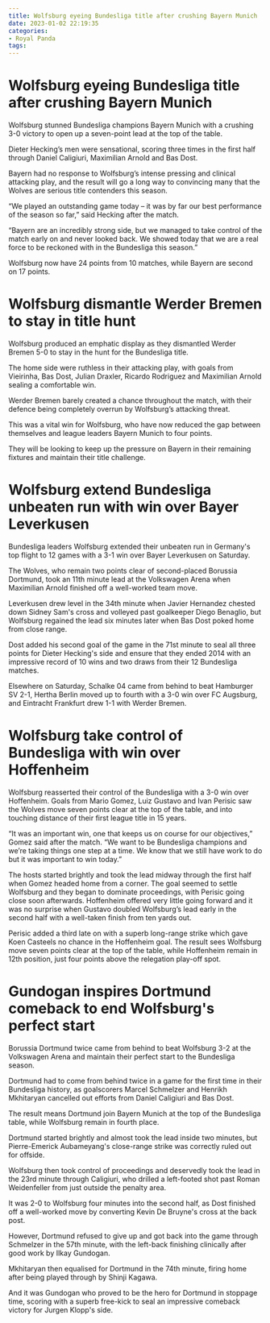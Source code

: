 ```yaml
---
title: Wolfsburg eyeing Bundesliga title after crushing Bayern Munich
date: 2023-01-02 22:19:35
categories:
- Royal Panda
tags:
---
```



#  Wolfsburg eyeing Bundesliga title after crushing Bayern Munich

Wolfsburg stunned Bundesliga champions Bayern Munich with a crushing 3-0 victory to open up a seven-point lead at the top of the table.

Dieter Hecking’s men were sensational, scoring three times in the first half through Daniel Caligiuri, Maximilian Arnold and Bas Dost.

Bayern had no response to Wolfsburg’s intense pressing and clinical attacking play, and the result will go a long way to convincing many that the Wolves are serious title contenders this season.

“We played an outstanding game today – it was by far our best performance of the season so far,” said Hecking after the match.

“Bayern are an incredibly strong side, but we managed to take control of the match early on and never looked back. We showed today that we are a real force to be reckoned with in the Bundesliga this season.”

 Wolfsburg now have 24 points from 10 matches, while Bayern are second on 17 points.

#  Wolfsburg dismantle Werder Bremen to stay in title hunt

Wolfsburg produced an emphatic display as they dismantled Werder Bremen 5-0 to stay in the hunt for the Bundesliga title.

The home side were ruthless in their attacking play, with goals from Vieirinha, Bas Dost, Julian Draxler, Ricardo Rodriguez and Maximilian Arnold sealing a comfortable win.

Werder Bremen barely created a chance throughout the match, with their defence being completely overrun by Wolfsburg’s attacking threat.

This was a vital win for Wolfsburg, who have now reduced the gap between themselves and league leaders Bayern Munich to four points.

They will be looking to keep up the pressure on Bayern in their remaining fixtures and maintain their title challenge.

#  Wolfsburg extend Bundesliga unbeaten run with win over Bayer Leverkusen

Bundesliga leaders Wolfsburg extended their unbeaten run in Germany's top flight to 12 games with a 3-1 win over Bayer Leverkusen on Saturday.

The Wolves, who remain two points clear of second-placed Borussia Dortmund, took an 11th minute lead at the Volkswagen Arena when Maximilian Arnold finished off a well-worked team move.

Leverkusen drew level in the 34th minute when Javier Hernandez chested down Sidney Sam's cross and volleyed past goalkeeper Diego Benaglio, but Wolfsburg regained the lead six minutes later when Bas Dost poked home from close range.

Dost added his second goal of the game in the 71st minute to seal all three points for Dieter Hecking's side and ensure that they ended 2014 with an impressive record of 10 wins and two draws from their 12 Bundesliga matches.

Elsewhere on Saturday, Schalke 04 came from behind to beat Hamburger SV 2-1, Hertha Berlin moved up to fourth with a 3-0 win over FC Augsburg, and Eintracht Frankfurt drew 1-1 with Werder Bremen.

#  Wolfsburg take control of Bundesliga with win over Hoffenheim

Wolfsburg reasserted their control of the Bundesliga with a 3-0 win over Hoffenheim. Goals from Mario Gomez, Luiz Gustavo and Ivan Perisic saw the Wolves move seven points clear at the top of the table, and into touching distance of their first league title in 15 years.

“It was an important win, one that keeps us on course for our objectives,” Gomez said after the match. “We want to be Bundesliga champions and we’re taking things one step at a time. We know that we still have work to do but it was important to win today.”

The hosts started brightly and took the lead midway through the first half when Gomez headed home from a corner. The goal seemed to settle Wolfsburg and they began to dominate proceedings, with Perisic going close soon afterwards. Hoffenheim offered very little going forward and it was no surprise when Gustavo doubled Wolfsburg’s lead early in the second half with a well-taken finish from ten yards out.

Perisic added a third late on with a superb long-range strike which gave Koen Casteels no chance in the Hoffenheim goal. The result sees Wolfsburg move seven points clear at the top of the table, while Hoffenheim remain in 12th position, just four points above the relegation play-off spot.

#  Gundogan inspires Dortmund comeback to end Wolfsburg's perfect start

Borussia Dortmund twice came from behind to beat Wolfsburg 3-2 at the Volkswagen Arena and maintain their perfect start to the Bundesliga season.

Dortmund had to come from behind twice in a game for the first time in their Bundesliga history, as goalscorers Marcel Schmelzer and Henrikh Mkhitaryan cancelled out efforts from Daniel Caligiuri and Bas Dost.

The result means Dortmund join Bayern Munich at the top of the Bundesliga table, while Wolfsburg remain in fourth place.

Dortmund started brightly and almost took the lead inside two minutes, but Pierre-Emerick Aubameyang's close-range strike was correctly ruled out for offside.

Wolfsburg then took control of proceedings and deservedly took the lead in the 23rd minute through Caligiuri, who drilled a left-footed shot past Roman Weidenfeller from just outside the penalty area.

It was 2-0 to Wolfsburg four minutes into the second half, as Dost finished off a well-worked move by converting Kevin De Bruyne's cross at the back post.

However, Dortmund refused to give up and got back into the game through Schmelzer in the 57th minute, with the left-back finishing clinically after good work by Ilkay Gundogan.

Mkhitaryan then equalised for Dortmund in the 74th minute, firing home after being played through by Shinji Kagawa.

And it was Gundogan who proved to be the hero for Dortmund in stoppage time, scoring with a superb free-kick to seal an impressive comeback victory for Jurgen Klopp's side.